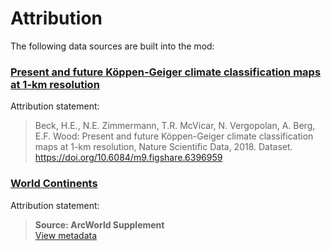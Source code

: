 # Attribution
The following data sources are built into the mod:

### [Present and future Köppen-Geiger climate classification maps at 1-km resolution](https://figshare.com/articles/dataset/Present_and_future_K_ppen-Geiger_climate_classification_maps_at_1-km_resolution/6396959/2)
Attribution statement:

> Beck, H.E., N.E. Zimmermann, T.R. McVicar, N. Vergopolan, A. Berg, E.F. Wood:
Present and future Köppen-Geiger climate classification maps at 1-km resolution,
Nature Scientific Data, 2018. Dataset. https://doi.org/10.6084/m9.figshare.6396959

### [World Continents](https://arc-gis-hub-home-arcgishub.hub.arcgis.com/datasets/esri::world-continents)
Attribution statement:

> **Source: ArcWorld Supplement** <br> [View metadata](https://www.arcgis.com/sharing/rest/content/items/57c1ade4fa7c4e2384e6a23f2b3bd254/info/metadata/metadata.xml?format=default&output=html)
